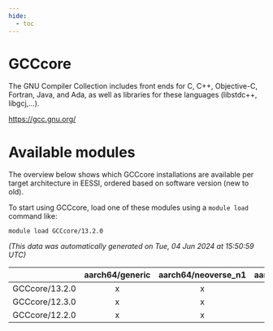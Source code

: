 ```yaml
---
hide:
  - toc
---
```


GCCcore
=======


The GNU Compiler Collection includes front ends for C, C++, Objective-C, Fortran, Java, and Ada, as well as libraries for these languages (libstdc++, libgcj,...).

https://gcc.gnu.org/
# Available modules


The overview below shows which GCCcore installations are available per target architecture in EESSI, ordered based on software version (new to old).

To start using GCCcore, load one of these modules using a `module load` command like:

```shell
module load GCCcore/13.2.0
```

*(This data was automatically generated on Tue, 04 Jun 2024 at 15:50:59 UTC)*  

| |aarch64/generic|aarch64/neoverse_n1|aarch64/neoverse_v1|x86_64/generic|x86_64/amd/zen2|x86_64/amd/zen3|x86_64/intel/haswell|x86_64/intel/skylake_avx512|
| :---: | :---: | :---: | :---: | :---: | :---: | :---: | :---: | :---: |
|GCCcore/13.2.0|x|x|x|x|x|x|x|x|
|GCCcore/12.3.0|x|x|x|x|x|x|x|x|
|GCCcore/12.2.0|x|x|x|x|x|x|x|x|
